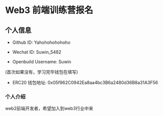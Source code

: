 # Web3 前端训练营报名

## 个人信息

* Github ID: Yahohohohohoho

* Wechat ID: Suwin_5482

* Openbuild Username: Suwin

(首次如果没有，学习完毕钱包在填写)

* ERC20 钱包地址: 0x05f962C0942Ea8aa4bc3B6a2480d36B8a31A3F56

### 个人介绍

web2前端开发者，希望加入到web3行业中来


